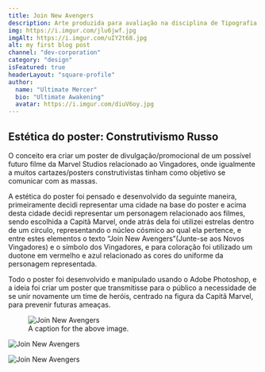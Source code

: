 ```yaml
---
title: Join New Avengers
description: Arte produzida para avaliação na disciplina de Tipografia 1, do curso de Design Digital.
img: https://i.imgur.com/jlu6jwf.jpg
imgAlt: https://i.imgur.com/uIY2t68.jpg
alt: my first blog post
channel: "dev-corporation"
category: "design"
isFeatured: true
headerLayout: "square-profile"
author:
  name: "Ultimate Mercer"
  bio: "Ultimate Awakening"
  avatar: https://i.imgur.com/diuV6oy.jpg
---
```


## **Estética do poster: Construtivismo Russo**

O conceito era criar um poster de divulgação/promocional de um possível futuro filme da Marvel Studios relacionado ao Vingadores, onde igualmente a muitos cartazes/posters construtivistas tinham como objetivo se comunicar com as massas.

A estética do poster foi pensado e desenvolvido da seguinte maneira, primeiramente decidi representar uma cidade na base do poster e acima desta cidade decidi representar um personagem relacionado aos filmes, sendo escolhida a Capitã Marvel, onde atrás dela foi utilizei estrelas dentro de um círculo, representando o núcleo cósmico ao qual ela pertence, e entre estes elementos o texto “Join New Avengers”(Junte-se aos Novos Vingadores) e o símbolo dos Vingadores, e para coloração foi utilizado um duotone em vermelho e azul relacionado as cores do uniforme da personagem representada.

Todo o poster foi desenvolvido e manipulado usando o Adobe Photoshop, e a ideia foi criar um poster que transmitisse para o público a necessidade de se unir novamente um time de heróis, centrado na figura da Capitã Marvel, para prevenir futuras ameaças.

<figure class="figure">
  <img src="https://i.imgur.com/jlu6jwf.jpg" class="figure-img img-fluid mb-1" alt="Join New Avengers">
  <figcaption class="figure-caption">A caption for the above image.</figcaption>
</figure>

<img src="https://i.imgur.com/jlu6jwf.jpg"
     alt="Join New Avengers"
     class="img-fluid" />

<img src="https://i.imgur.com/SG2navJ.jpg"
     alt="Join New Avengers"
     class="img-fluid" />
